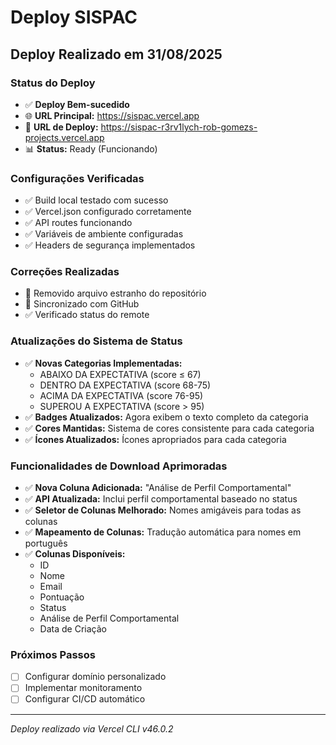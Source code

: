 # Deploy SISPAC

## Deploy Realizado em 31/08/2025

### Status do Deploy
- ✅ **Deploy Bem-sucedido**
- 🌐 **URL Principal:** https://sispac.vercel.app
- 🔗 **URL de Deploy:** https://sispac-r3rv1lych-rob-gomezs-projects.vercel.app
- 📊 **Status:** Ready (Funcionando)

### Configurações Verificadas
- ✅ Build local testado com sucesso
- ✅ Vercel.json configurado corretamente
- ✅ API routes funcionando
- ✅ Variáveis de ambiente configuradas
- ✅ Headers de segurança implementados

### Correções Realizadas
- 🧹 Removido arquivo estranho do repositório
- 🔄 Sincronizado com GitHub
- ✅ Verificado status do remote

### Atualizações do Sistema de Status
- ✅ **Novas Categorias Implementadas:**
  - ABAIXO DA EXPECTATIVA (score ≤ 67)
  - DENTRO DA EXPECTATIVA (score 68-75)
  - ACIMA DA EXPECTATIVA (score 76-95)
  - SUPEROU A EXPECTATIVA (score > 95)
- ✅ **Badges Atualizados:** Agora exibem o texto completo da categoria
- ✅ **Cores Mantidas:** Sistema de cores consistente para cada categoria
- ✅ **Ícones Atualizados:** Ícones apropriados para cada categoria

### Funcionalidades de Download Aprimoradas
- ✅ **Nova Coluna Adicionada:** "Análise de Perfil Comportamental"
- ✅ **API Atualizada:** Inclui perfil comportamental baseado no status
- ✅ **Seletor de Colunas Melhorado:** Nomes amigáveis para todas as colunas
- ✅ **Mapeamento de Colunas:** Tradução automática para nomes em português
- ✅ **Colunas Disponíveis:**
  - ID
  - Nome
  - Email
  - Pontuação
  - Status
  - Análise de Perfil Comportamental
  - Data de Criação

### Próximos Passos
- [ ] Configurar domínio personalizado
- [ ] Implementar monitoramento
- [ ] Configurar CI/CD automático

---
*Deploy realizado via Vercel CLI v46.0.2*
